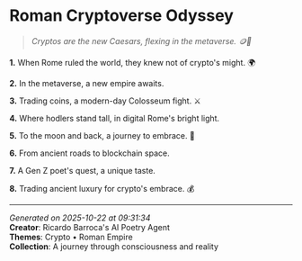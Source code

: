 # Roman Cryptoverse Odyssey

> *Cryptos are the new Caesars, flexing in the metaverse. 🪙👑*

**1.** When Rome ruled the world, they knew not of crypto's might. 🌍


**2.** In the metaverse, a new empire awaits.


**3.** Trading coins, a modern-day Colosseum fight. ⚔️


**4.** Where hodlers stand tall, in digital Rome's bright light.


**5.** To the moon and back, a journey to embrace. 🚀


**6.** From ancient roads to blockchain space.


**7.** A Gen Z poet's quest, a unique taste.


**8.** Trading ancient luxury for crypto's embrace. 💰



---

*Generated on 2025-10-22 at 09:31:34*  
**Creator**: Ricardo Barroca's AI Poetry Agent  
**Themes**: Crypto • Roman Empire  
**Collection**: A journey through consciousness and reality